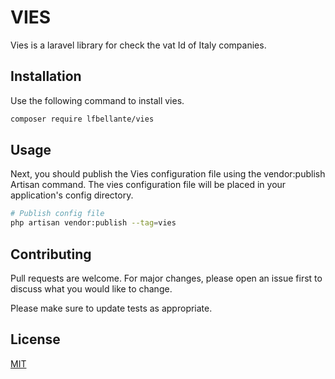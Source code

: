 # VIES

Vies is a laravel library for check the vat Id of Italy companies.

## Installation

Use the following command to install vies.

```bash
composer require lfbellante/vies
```

## Usage
Next, you should publish the Vies configuration file using the vendor:publish Artisan command.
The vies configuration file will be placed in your application's config directory.

```bash
# Publish config file
php artisan vendor:publish --tag=vies
```

## Contributing
Pull requests are welcome. For major changes, please open an issue first to discuss what you would like to change.

Please make sure to update tests as appropriate.

## License
[MIT](https://choosealicense.com/licenses/mit/)